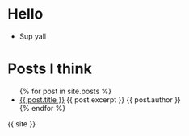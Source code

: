 ---
---

# Hello #

- Sup yall

# Posts I think #

<ul id="posts">
  {% for post in site.posts %}
    <li>
      <a href="{{ post.url }}">{{ post.title }}</a>
      {{ post.excerpt }}
      {{ post.author }}
    </li>
  {% endfor %}
</ul>

{{ site }}
